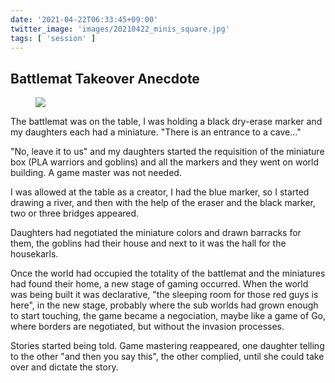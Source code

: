 ```yaml
---
date: '2021-04-22T06:33:45+09:00'
twitter_image: 'images/20210422_minis_square.jpg'
tags: [ 'session' ]
---
```


## Battlemat Takeover Anecdote

<figure class="banner">
<img src="images/20210422_minis.jpg" loading="lazy" />
<figcaption>
</figcaption>
</figure>

The battlemat was on the table, I was holding a black dry-erase marker and my daughters each had a miniature. "There is an entrance to a cave..."

"No, leave it to us" and my daughters started the requisition of the miniature box (PLA warriors and goblins) and all the markers and they went on world building. A game master was not needed.

I was allowed at the table as a creator, I had the blue marker, so I started drawing a river, and then with the help of the eraser and the black marker, two or three bridges appeared.

Daughters had negotiated the miniature colors and drawn barracks for them, the goblins had their house and next to it was the hall for the housekarls.

Once the world had occupied the totality of the battlemat and the miniatures had found their home, a new stage of gaming occurred. When the world was being built it was declarative, "the sleeping room for those red guys is here", in the new stage, probably where the sub worlds had grown enough to start touching, the game became a negociation, maybe like a game of Go, where borders are negotiated, but without the invasion processes.

Stories started being told. Game mastering reappeared, one daughter telling to the other "and then you say this", the other complied, until she could take over and dictate the story.

